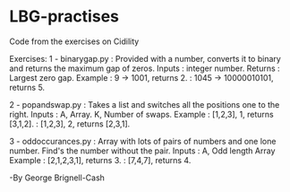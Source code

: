 # LBG-practises
Code from the exercises on Cidility

Exercises: 
1 - binarygap.py :
    Provided with a number, converts it to binary and returns the maximum gap of zeros.
    Inputs : integer number.
    Returns : Largest zero gap.
    Example : 9 -> 1001, returns 2. 
            : 1045 -> 10000010101, returns 5.

2 - popandswap.py :
    Takes a list and switches all the positions one to the right. 
    Inputs : A, Array. K, Number of swaps.
    Example : [1,2,3], 1, returns [3,1,2].
            : [1,2,3], 2, returns [2,3,1].

3 - oddoccurances.py :
    Array with lots of pairs of numbers and one lone number.
    Find's the number without the pair.
    Inputs : A, Odd length Array
    Example : [2,1,2,3,1], returns 3.
            : [7,4,7], returns 4.

-By George Brignell-Cash
